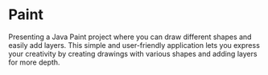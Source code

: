 # Paint
Presenting a Java Paint project where you can draw different shapes and easily add layers. This simple and user-friendly application lets you express your creativity by creating drawings with various shapes and adding layers for more depth. 
